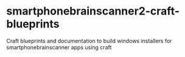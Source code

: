 # smartphonebrainscanner2-craft-blueprints
Craft blueprints and documentation to build windows installers for smartphonebrainscanner apps using craft
